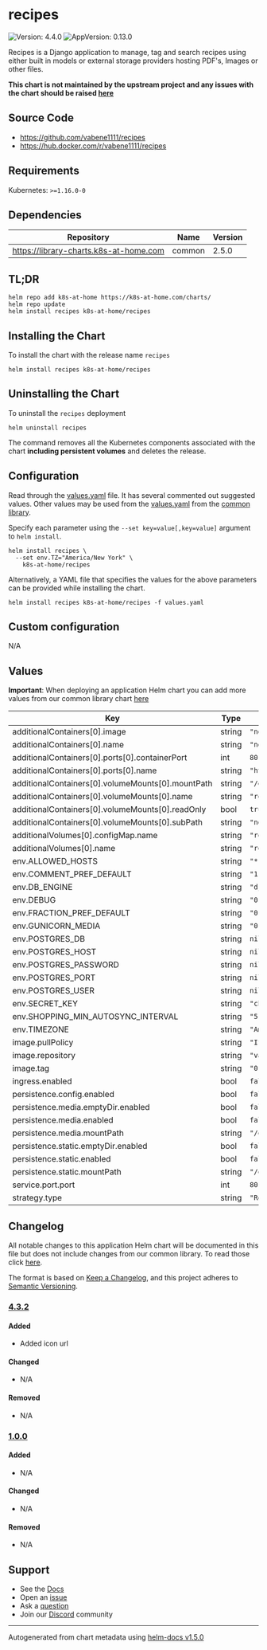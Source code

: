 # recipes

![Version: 4.4.0](https://img.shields.io/badge/Version-4.4.0-informational?style=flat-square) ![AppVersion: 0.13.0](https://img.shields.io/badge/AppVersion-0.13.0-informational?style=flat-square)

Recipes is a Django application to manage, tag and search recipes using either built in models or external storage providers hosting PDF's, Images or other files.

**This chart is not maintained by the upstream project and any issues with the chart should be raised [here](https://github.com/k8s-at-home/charts/issues/new/choose)**

## Source Code

* <https://github.com/vabene1111/recipes>
* <https://hub.docker.com/r/vabene1111/recipes>

## Requirements

Kubernetes: `>=1.16.0-0`

## Dependencies

| Repository | Name | Version |
|------------|------|---------|
| https://library-charts.k8s-at-home.com | common | 2.5.0 |

## TL;DR

```console
helm repo add k8s-at-home https://k8s-at-home.com/charts/
helm repo update
helm install recipes k8s-at-home/recipes
```

## Installing the Chart

To install the chart with the release name `recipes`

```console
helm install recipes k8s-at-home/recipes
```

## Uninstalling the Chart

To uninstall the `recipes` deployment

```console
helm uninstall recipes
```

The command removes all the Kubernetes components associated with the chart **including persistent volumes** and deletes the release.

## Configuration

Read through the [values.yaml](./values.yaml) file. It has several commented out suggested values.
Other values may be used from the [values.yaml](https://github.com/k8s-at-home/library-charts/tree/main/charts/stable/common/values.yaml) from the [common library](https://github.com/k8s-at-home/library-charts/tree/main/charts/stable/common).

Specify each parameter using the `--set key=value[,key=value]` argument to `helm install`.

```console
helm install recipes \
  --set env.TZ="America/New York" \
    k8s-at-home/recipes
```

Alternatively, a YAML file that specifies the values for the above parameters can be provided while installing the chart.

```console
helm install recipes k8s-at-home/recipes -f values.yaml
```

## Custom configuration

N/A

## Values

**Important**: When deploying an application Helm chart you can add more values from our common library chart [here](https://github.com/k8s-at-home/library-charts/tree/main/charts/stable/common)

| Key | Type | Default | Description |
|-----|------|---------|-------------|
| additionalContainers[0].image | string | `"nginx:1.19.6"` |  |
| additionalContainers[0].name | string | `"nginx"` |  |
| additionalContainers[0].ports[0].containerPort | int | `80` |  |
| additionalContainers[0].ports[0].name | string | `"http"` |  |
| additionalContainers[0].volumeMounts[0].mountPath | string | `"/etc/nginx/nginx.conf"` |  |
| additionalContainers[0].volumeMounts[0].name | string | `"recipes-config"` |  |
| additionalContainers[0].volumeMounts[0].readOnly | bool | `true` |  |
| additionalContainers[0].volumeMounts[0].subPath | string | `"nginx-config"` |  |
| additionalVolumes[0].configMap.name | string | `"recipes-config"` |  |
| additionalVolumes[0].name | string | `"recipes-config"` |  |
| env.ALLOWED_HOSTS | string | `"*"` |  |
| env.COMMENT_PREF_DEFAULT | string | `"1"` |  |
| env.DB_ENGINE | string | `"django.db.backends.sqlite3"` |  |
| env.DEBUG | string | `"0"` |  |
| env.FRACTION_PREF_DEFAULT | string | `"0"` |  |
| env.GUNICORN_MEDIA | string | `"0"` |  |
| env.POSTGRES_DB | string | `nil` |  |
| env.POSTGRES_HOST | string | `nil` |  |
| env.POSTGRES_PASSWORD | string | `nil` |  |
| env.POSTGRES_PORT | string | `nil` |  |
| env.POSTGRES_USER | string | `nil` |  |
| env.SECRET_KEY | string | `"changeme"` |  |
| env.SHOPPING_MIN_AUTOSYNC_INTERVAL | string | `"5"` |  |
| env.TIMEZONE | string | `"America/New_York"` |  |
| image.pullPolicy | string | `"IfNotPresent"` |  |
| image.repository | string | `"vabene1111/recipes"` |  |
| image.tag | string | `"0.13.0"` |  |
| ingress.enabled | bool | `false` |  |
| persistence.config.enabled | bool | `false` |  |
| persistence.media.emptyDir.enabled | bool | `false` |  |
| persistence.media.enabled | bool | `false` |  |
| persistence.media.mountPath | string | `"/opt/recipes/mediafiles"` |  |
| persistence.static.emptyDir.enabled | bool | `false` |  |
| persistence.static.enabled | bool | `false` |  |
| persistence.static.mountPath | string | `"/opt/recipes/staticfiles"` |  |
| service.port.port | int | `80` |  |
| strategy.type | string | `"Recreate"` |  |

## Changelog

All notable changes to this application Helm chart will be documented in this file but does not include changes from our common library. To read those click [here](https://github.com/k8s-at-home/library-charts/tree/main/charts/stable/common#changelog).

The format is based on [Keep a Changelog](https://keepachangelog.com/en/1.0.0/), and this project adheres to [Semantic Versioning](https://semver.org/spec/v2.0.0.html).

### [4.3.2]

#### Added

- Added icon url

#### Changed

- N/A

#### Removed

- N/A

### [1.0.0]

#### Added

- N/A

#### Changed

- N/A

#### Removed

- N/A

[4.3.2]: #4.3.2
[1.0.0]: #1.0.0

## Support

- See the [Docs](https://docs.k8s-at-home.com/our-helm-charts/getting-started/)
- Open an [issue](https://github.com/k8s-at-home/charts/issues/new/choose)
- Ask a [question](https://github.com/k8s-at-home/organization/discussions)
- Join our [Discord](https://discord.gg/sTMX7Vh) community

----------------------------------------------
Autogenerated from chart metadata using [helm-docs v1.5.0](https://github.com/norwoodj/helm-docs/releases/v1.5.0)
